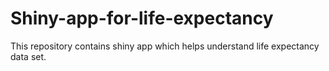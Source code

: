# Shiny-app-for-life-expectancy
This repository contains shiny app which helps understand life expectancy data set. 
